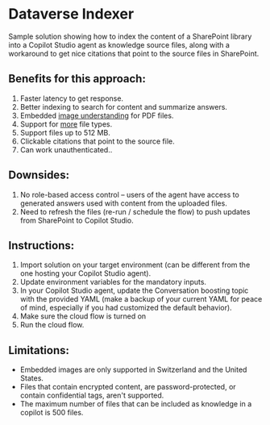 # Dataverse Indexer

Sample solution showing how to index the content of a SharePoint library into a Copilot Studio agent as knowledge source files, along with a workaround to get nice citations that point to the source files in SharePoint.

## Benefits for this approach:
1.	Faster latency to get response.
2.	Better indexing to search for content and summarize answers.
3.	Embedded [image understanding](https://learn.microsoft.com/en-us/microsoft-copilot-studio/knowledge-add-file-upload#annotated-image-support-preview) for PDF files.
4.	Support for [more](https://learn.microsoft.com/microsoft-copilot-studio/knowledge-add-file-upload#supported-document-types) file types.
5.	Support files up to 512 MB.
6.	Clickable citations that point to the source file.
7.	Can work unauthenticated..

## Downsides:
1.	No role-based access control – users of the agent have access to generated answers used with content from the uploaded files.
2.	Need to refresh the files (re-run / schedule the flow) to push updates from SharePoint to Copilot Studio.

## Instructions:
1.	Import solution on your target environment (can be different from the one hosting your Copilot Studio agent).
2.	Update environment variables for the mandatory inputs.
3.	In your Copilot Studio agent, update the Conversation boosting topic with the provided YAML (make a backup of your current YAML for peace of mind, especially if you had customized the default behavior).
4.	Make sure the cloud flow is turned on
5.	Run the cloud flow.

## Limitations:
 - Embedded images are only supported in Switzerland and the United States.
 - Files that contain encrypted content, are password-protected, or contain confidential tags, aren't supported.
 - The maximum number of files that can be included as knowledge in a copilot is 500 files.
